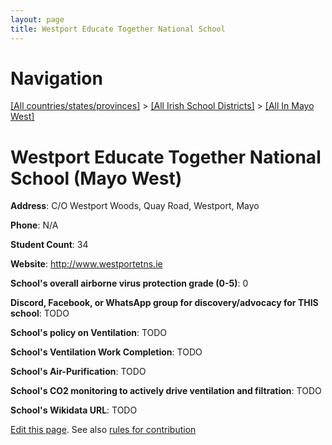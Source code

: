 ```yaml
---
layout: page
title: Westport Educate Together National School
---
```

# Navigation

[[All countries/states/provinces]](../../..) > [[All Irish School Districts]](../..) > [[All In Mayo West]](..)

# Westport Educate Together National School (Mayo West)

**Address**: C/O Westport Woods, Quay Road, Westport, Mayo

**Phone**: N/A

**Student Count**: 34

**Website**: <http://www.westportetns.ie>

**School's overall airborne virus protection grade (0-5)**: 0

**Discord, Facebook, or WhatsApp group for discovery/advocacy for THIS school**: TODO

**School's policy on Ventilation**: TODO

**School's Ventilation Work Completion**: TODO

**School's Air-Purification**: TODO

**School's CO2 monitoring to actively drive ventilation and filtration**: TODO

**School's Wikidata URL**: TODO


[Edit this page](https://github.com/ventilate-schools/Ireland/edit/main/./Mayo_West/Westport_Educate_Together_National_School.md). See also [rules for contribution](../../../contribution-rules/)